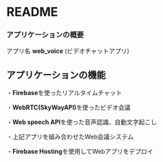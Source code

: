 # README

### アプリケーションの概要
アプリ名 <b>web_voice</b>
(ビデオチャットアプリ)


## アプリケーションの機能
・<b>Firebase</b>を使ったリアルタイムチャット

・<b>WebRTC(SkyWayAPI)</b>を使ったビデオ会議

・<b>Web speech API</b>を使った音声認識、自動文字起こし

・上記アプリを組み合わせたWeb会議システム

・<b>Firebase Hosting</b>を使用してWebアプリをデプロイ
